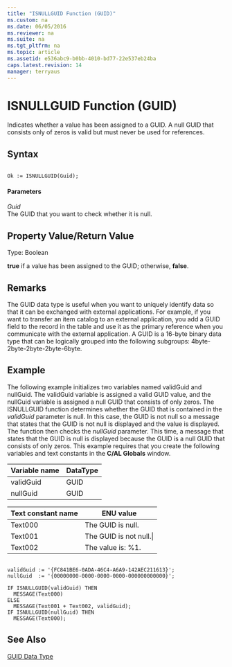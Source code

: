 ```yaml
---
title: "ISNULLGUID Function (GUID)"
ms.custom: na
ms.date: 06/05/2016
ms.reviewer: na
ms.suite: na
ms.tgt_pltfrm: na
ms.topic: article
ms.assetid: e536abc9-b0bb-4010-bd77-22e537eb24ba
caps.latest.revision: 14
manager: terryaus
---
```

# ISNULLGUID Function (GUID)
Indicates whether a value has been assigned to a GUID. A null GUID that consists only of zeros is valid but must never be used for references.  
  
## Syntax  
  
```  
  
Ok := ISNULLGUID(Guid);  
```  
  
#### Parameters  
 *Guid*  
 The GUID that you want to check whether it is null.  
  
## Property Value\/Return Value  
 Type: Boolean  
  
 **true** if a value has been assigned to the GUID; otherwise, **false**.  
  
## Remarks  
 The GUID data type is useful when you want to uniquely identify data so that it can be exchanged with external applications. For example, if you want to transfer an item catalog to an external application, you add a GUID field to the record in the table and use it as the primary reference when you communicate with the external application. A GUID is a 16\-byte binary data type that can be logically grouped into the following subgroups: 4byte\-2byte\-2byte\-2byte\-6byte.  
  
## Example  
 The following example initializes two variables named validGuid and nullGuid. The validGuid variable is assigned a valid GUID value, and the nullGuid variable is assigned a null GUID that consists of only zeros. The ISNULLGUID function determines whether the GUID that is contained in the *validGuid* parameter is null. In this case, the GUID is not null so a message that states that the GUID is not null is displayed and the value is displayed. The function then checks the *nullGuid* parameter. This time, a message that states that the GUID is null is displayed because the GUID is a null GUID that consists of only zeros. This example requires that you create the following variables and text constants in the **C\/AL Globals** window.  
  
|Variable name|DataType|  
|-------------------|--------------|  
|validGuid|GUID|  
|nullGuid|GUID|  
  
|Text constant name|ENU value|  
|------------------------|---------------|  
|Text000|The GUID is null.|  
|Text001|The GUID is not null.\\|  
|Text002|The value is: %1.|  
  
```  
  
validGuid := '{FC841BE6-0ADA-46C4-A6A9-142AEC211613}';  
nullGuid  := '{00000000-0000-0000-0000-000000000000}';  
  
IF ISNULLGUID(validGuid) THEN  
  MESSAGE(Text000)  
ELSE   
  MESSAGE(Text001 + Text002, validGuid);  
IF ISNULLGUID(nullGuid) THEN  
  MESSAGE(Text000);  
```  
  
## See Also  
 [GUID Data Type](../dynamics-nav/GUID-Data-Type.md)